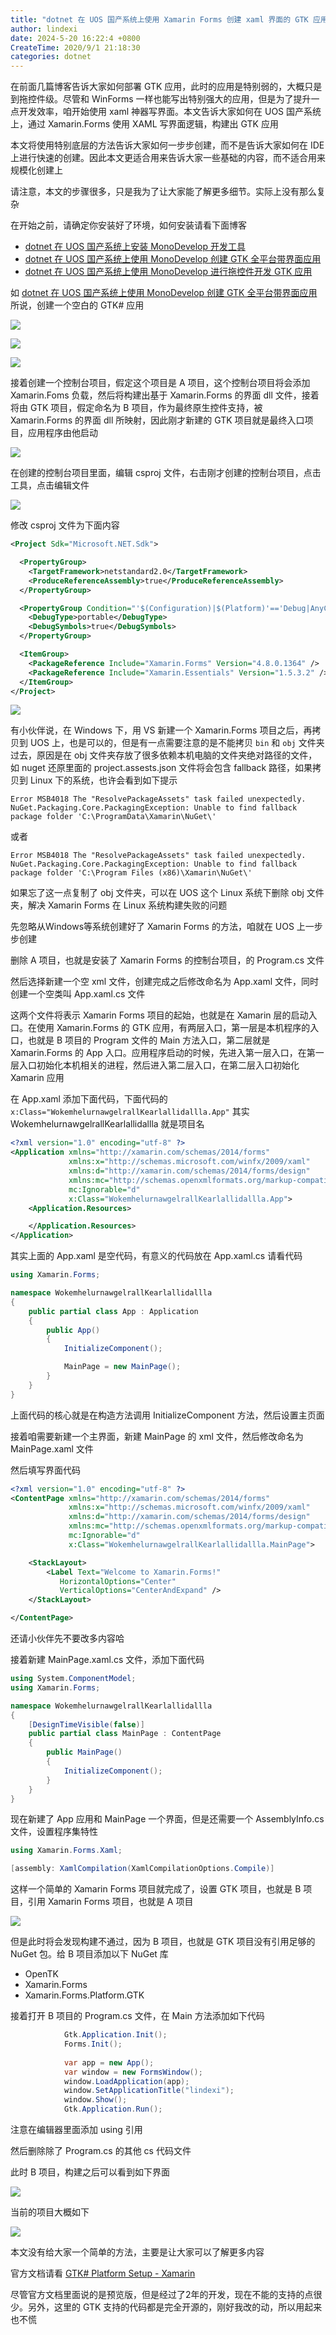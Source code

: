 ```yaml
---
title: "dotnet 在 UOS 国产系统上使用 Xamarin Forms 创建 xaml 界面的 GTK 应用"
author: lindexi
date: 2024-5-20 16:22:4 +0800
CreateTime: 2020/9/1 21:18:30
categories: dotnet
---
```


在前面几篇博客告诉大家如何部署 GTK 应用，此时的应用是特别弱的，大概只是到拖控件级。尽管和 WinForms 一样也能写出特别强大的应用，但是为了提升一点开发效率，咱开始使用 xaml 神器写界面。本文告诉大家如何在 UOS 国产系统上，通过 Xamarin.Forms 使用 XAML 写界面逻辑，构建出 GTK 应用

<!--more-->


<!-- CreateTime:2020/9/1 21:18:30 -->



本文将使用特别底层的方法告诉大家如何一步步创建，而不是告诉大家如何在 IDE 上进行快速的创建。因此本文更适合用来告诉大家一些基础的内容，而不适合用来规模化创建上

请注意，本文的步骤很多，只是我为了让大家能了解更多细节。实际上没有那么复杂

在开始之前，请确定你安装好了环境，如何安装请看下面博客

- [dotnet 在 UOS 国产系统上安装 MonoDevelop 开发工具](https://blog.lindexi.com/post/dotnet-%E5%9C%A8-UOS-%E5%9B%BD%E4%BA%A7%E7%B3%BB%E7%BB%9F%E4%B8%8A%E5%AE%89%E8%A3%85-MonoDevelop-%E5%BC%80%E5%8F%91%E5%B7%A5%E5%85%B7.html )
- [dotnet 在 UOS 国产系统上使用 MonoDevelop 创建 GTK 全平台带界面应用](https://blog.lindexi.com/post/dotnet-%E5%9C%A8-UOS-%E5%9B%BD%E4%BA%A7%E7%B3%BB%E7%BB%9F%E4%B8%8A%E4%BD%BF%E7%94%A8-MonoDevelop-%E5%88%9B%E5%BB%BA-GTK-%E5%85%A8%E5%B9%B3%E5%8F%B0%E5%B8%A6%E7%95%8C%E9%9D%A2%E5%BA%94%E7%94%A8.html )
- [dotnet 在 UOS 国产系统上使用 MonoDevelop 进行拖控件开发 GTK 应用](https://blog.lindexi.com/post/dotnet-%E5%9C%A8-UOS-%E5%9B%BD%E4%BA%A7%E7%B3%BB%E7%BB%9F%E4%B8%8A%E4%BD%BF%E7%94%A8-MonoDevelop-%E8%BF%9B%E8%A1%8C%E6%8B%96%E6%8E%A7%E4%BB%B6%E5%BC%80%E5%8F%91-GTK-%E5%BA%94%E7%94%A8.html )

如 [dotnet 在 UOS 国产系统上使用 MonoDevelop 创建 GTK 全平台带界面应用](https://blog.lindexi.com/post/dotnet-%E5%9C%A8-UOS-%E5%9B%BD%E4%BA%A7%E7%B3%BB%E7%BB%9F%E4%B8%8A%E4%BD%BF%E7%94%A8-MonoDevelop-%E5%88%9B%E5%BB%BA-GTK-%E5%85%A8%E5%B9%B3%E5%8F%B0%E5%B8%A6%E7%95%8C%E9%9D%A2%E5%BA%94%E7%94%A8.html ) 所说，创建一个空白的 GTK# 应用

<!-- ![](image/dotnet 在 UOS 国产系统上安装 MonoDevelop 开发工具/dotnet 在 UOS 国产系统上安装 MonoDevelop 开发工具0.png) -->

![](http://image.acmx.xyz/lindexi%2F20208311957535612.jpg)

<!-- ![](image/dotnet 在 UOS 国产系统上使用 MonoDevelop 创建 GTK 全平台带界面应用/dotnet 在 UOS 国产系统上使用 MonoDevelop 创建 GTK 全平台带界面应用0.png) -->

![](http://image.acmx.xyz/lindexi%2F20208312011468845.jpg)

<!-- ![](image/dotnet 在 UOS 国产系统上使用 MonoDevelop 创建 GTK 全平台带界面应用/dotnet 在 UOS 国产系统上使用 MonoDevelop 创建 GTK 全平台带界面应用1.png) -->

![](http://image.acmx.xyz/lindexi%2F20208312012512841.jpg)

接着创建一个控制台项目，假定这个项目是 A 项目，这个控制台项目将会添加 Xamarin.Foms 负载，然后将构建出基于 Xamarin.Forms 的界面 dll 文件，接着将由 GTK 项目，假定命名为 B 项目，作为最终原生控件支持，被 Xamarin.Forms 的界面 dll 所映射，因此刚才新建的 GTK 项目就是最终入口项目，应用程序由他启动

<!-- ![](image/dotnet 在 UOS 国产系统上使用 Xamarin Forms 创建 xaml 界面的 GTK 应用/dotnet 在 UOS 国产系统上使用 Xamarin Forms 创建 xaml 界面的 GTK 应用0.png) -->

![](http://image.acmx.xyz/lindexi%2F202092912569433.jpg)

在创建的控制台项目里面，编辑 csproj 文件，右击刚才创建的控制台项目，点击工具，点击编辑文件

<!-- ![](image/dotnet 在 UOS 国产系统上使用 Xamarin Forms 创建 xaml 界面的 GTK 应用/dotnet 在 UOS 国产系统上使用 Xamarin Forms 创建 xaml 界面的 GTK 应用1.png) -->

![](http://image.acmx.xyz/lindexi%2F20209291351362.jpg)

修改 csproj 文件为下面内容

```xml
<Project Sdk="Microsoft.NET.Sdk">

  <PropertyGroup>
    <TargetFramework>netstandard2.0</TargetFramework>
    <ProduceReferenceAssembly>true</ProduceReferenceAssembly>
  </PropertyGroup>

  <PropertyGroup Condition="'$(Configuration)|$(Platform)'=='Debug|AnyCPU'">
    <DebugType>portable</DebugType>
    <DebugSymbols>true</DebugSymbols>
  </PropertyGroup>

  <ItemGroup>
    <PackageReference Include="Xamarin.Forms" Version="4.8.0.1364" />
    <PackageReference Include="Xamarin.Essentials" Version="1.5.3.2" />
  </ItemGroup>
</Project>
```

<!-- ![](image/dotnet 在 UOS 国产系统上使用 Xamarin Forms 创建 xaml 界面的 GTK 应用/dotnet 在 UOS 国产系统上使用 Xamarin Forms 创建 xaml 界面的 GTK 应用2.png) -->

![](http://image.acmx.xyz/lindexi%2F20209291457840.jpg)

有小伙伴说，在 Windows 下，用 VS 新建一个 Xamarin.Forms 项目之后，再拷贝到 UOS 上，也是可以的，但是有一点需要注意的是不能拷贝 `bin` 和  `obj` 文件夹过去，原因是在 obj 文件夹存放了很多依赖本机电脑的文件夹绝对路径的文件，如 nuget 还原里面的 project.assests.json 文件将会包含 fallback 路径，如果拷贝到 Linux 下的系统，也许会看到如下提示


```
Error MSB4018 The "ResolvePackageAssets" task failed unexpectedly. NuGet.Packaging.Core.PackagingException: Unable to find fallback package folder 'C:\ProgramData\Xamarin\NuGet\'
```

或者

```
Error MSB4018 The "ResolvePackageAssets" task failed unexpectedly. NuGet.Packaging.Core.PackagingException: Unable to find fallback package folder 'C:\Program Files (x86)\Xamarin\NuGet\'
```

如果忘了这一点复制了 obj 文件夹，可以在 UOS 这个 Linux 系统下删除 obj 文件夹，解决 Xamarin Forms 在 Linux 系统构建失败的问题

先忽略从Windows等系统创建好了 Xamarin Forms 的方法，咱就在 UOS 上一步步创建

删除 A 项目，也就是安装了 Xamarin Forms 的控制台项目，的 Program.cs 文件

然后选择新建一个空 xml 文件，创建完成之后修改命名为 App.xaml 文件，同时创建一个空类叫 App.xaml.cs 文件

这两个文件将表示 Xamarin Forms 项目的起始，也就是在 Xamarin 层的启动入口。在使用 Xamarin.Forms 的 GTK 应用，有两层入口，第一层是本机程序的入口，也就是 B 项目的 Program 文件的 Main 方法入口，第二层就是 Xamarin.Forms 的 App 入口。应用程序启动的时候，先进入第一层入口，在第一层入口初始化本机相关的进程，然后进入第二层入口，在第二层入口初始化 Xamarin 应用

在 App.xaml 添加下面代码，下面代码的 `x:Class="WokemhelurnawgelrallKearlallidallla.App"` 其实 WokemhelurnawgelrallKearlallidallla 就是项目名

```xml
<?xml version="1.0" encoding="utf-8" ?>
<Application xmlns="http://xamarin.com/schemas/2014/forms"
             xmlns:x="http://schemas.microsoft.com/winfx/2009/xaml"
             xmlns:d="http://xamarin.com/schemas/2014/forms/design"
             xmlns:mc="http://schemas.openxmlformats.org/markup-compatibility/2006"
             mc:Ignorable="d"
             x:Class="WokemhelurnawgelrallKearlallidallla.App">
    <Application.Resources>

    </Application.Resources>
</Application>
```

其实上面的 App.xaml 是空代码，有意义的代码放在 App.xaml.cs 请看代码

```csharp
using Xamarin.Forms;

namespace WokemhelurnawgelrallKearlallidallla
{
    public partial class App : Application
    {
        public App()
        {
            InitializeComponent();

            MainPage = new MainPage();
        }
    }
}
```

上面代码的核心就是在构造方法调用 InitializeComponent 方法，然后设置主页面

接着咱需要新建一个主界面，新建 MainPage 的 xml 文件，然后修改命名为 MainPage.xaml 文件

然后填写界面代码

```xml
<?xml version="1.0" encoding="utf-8" ?>
<ContentPage xmlns="http://xamarin.com/schemas/2014/forms"
             xmlns:x="http://schemas.microsoft.com/winfx/2009/xaml"
             xmlns:d="http://xamarin.com/schemas/2014/forms/design"
             xmlns:mc="http://schemas.openxmlformats.org/markup-compatibility/2006"
             mc:Ignorable="d"
             x:Class="WokemhelurnawgelrallKearlallidallla.MainPage">

    <StackLayout>
        <Label Text="Welcome to Xamarin.Forms!" 
           HorizontalOptions="Center"
           VerticalOptions="CenterAndExpand" />
    </StackLayout>

</ContentPage>
```

还请小伙伴先不要改多内容哈

接着新建 MainPage.xaml.cs 文件，添加下面代码

```csharp
using System.ComponentModel;
using Xamarin.Forms;

namespace WokemhelurnawgelrallKearlallidallla
{
    [DesignTimeVisible(false)]
    public partial class MainPage : ContentPage
    {
        public MainPage()
        {
            InitializeComponent();
        }
    }
}
```

现在新建了 App 应用和 MainPage 一个界面，但是还需要一个 AssemblyInfo.cs 文件，设置程序集特性

```csharp
using Xamarin.Forms.Xaml;

[assembly: XamlCompilation(XamlCompilationOptions.Compile)]
```

这样一个简单的 Xamarin Forms 项目就完成了，设置 GTK 项目，也就是 B 项目，引用 Xamarin Forms 项目，也就是 A 项目

<!-- ![](image/dotnet 在 UOS 国产系统上使用 Xamarin Forms 创建 xaml 界面的 GTK 应用/dotnet 在 UOS 国产系统上使用 Xamarin Forms 创建 xaml 界面的 GTK 应用3.png) -->

![](http://image.acmx.xyz/lindexi%2F202092174625530.jpg)

但是此时将会发现构建不通过，因为 B 项目，也就是 GTK 项目没有引用足够的 NuGet 包。给 B 项目添加以下 NuGet 库

- OpenTK
- Xamarin.Forms
- Xamarin.Forms.Platform.GTK

接着打开 B 项目的 Program.cs 文件，在 Main 方法添加如下代码

```csharp
            Gtk.Application.Init();
            Forms.Init();
 
            var app = new App();
            var window = new FormsWindow();
            window.LoadApplication(app);
            window.SetApplicationTitle("lindexi");
            window.Show();
            Gtk.Application.Run();
```

注意在编辑器里面添加 using 引用

然后删除除了 Program.cs 的其他 cs 代码文件

此时 B 项目，构建之后可以看到如下界面

<!-- ![](image/dotnet 在 UOS 国产系统上使用 Xamarin Forms 创建 xaml 界面的 GTK 应用/dotnet 在 UOS 国产系统上使用 Xamarin Forms 创建 xaml 界面的 GTK 应用4.png) -->

![](http://image.acmx.xyz/lindexi%2F202092175532764.jpg)

当前的项目大概如下

<!-- ![](image/dotnet 在 UOS 国产系统上使用 Xamarin Forms 创建 xaml 界面的 GTK 应用/dotnet 在 UOS 国产系统上使用 Xamarin Forms 创建 xaml 界面的 GTK 应用5.png) -->

![](http://image.acmx.xyz/lindexi%2F20209217565624.jpg)

本文没有给大家一个简单的方法，主要是让大家可以了解更多内容

官方文档请看 [GTK# Platform Setup - Xamarin](https://docs.microsoft.com/en-us/xamarin/xamarin-forms/platform/other/gtk?tabs=windows&WT.mc_id=WD-MVP-5003260 )

尽管官方文档里面说的是预览版，但是经过了2年的开发，现在不能的支持的点很少。另外，这里的 GTK 支持的代码都是完全开源的，刚好我改的动，所以用起来也不慌

